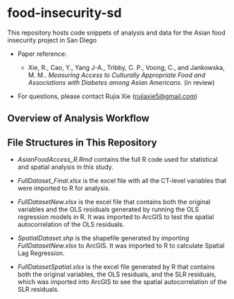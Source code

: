 # food-insecurity-sd
This repository hosts code snippets of analysis and data for the Asian food insecurity project in San Diego

- Paper reference:
    - Xie, R., Cao, Y., Yang J-A., Tribby, C. P., Voong, C., and Jankowska, M. M.. *Measuring Access to Culturally Appropriate Food and Associations with Diabetes among Asian Americans.* (in review)

- For questions, please contact Rujia Xie (rujiaxie5@gmail.com)


## Overview of Analysis Workflow


## File Structures in This Repository
- _AsianFoodAccess_R.Rmd_ contains the full R code used for statistical and spatial analysis in this study.

- _FullDataset_Final.xlsx_ is the excel file with all the CT-level variables that were imported to R for analysis. 

- _FullDatasetNew.xlsx_ is the excel file that contains both the original variables and the OLS residuals generated by running the OLS regression models in R. It was imported to ArcGIS to test the spatial autocorrelation of the OLS residuals.

- _SpatialDataset.shp_ is the shapefile generated by importing _FullDatasetNew.xlsx_ to ArcGIS. It was imported to R to calculate Spatial Lag Regression. 

- _FullDatasetSpatial.xlsx_ is the excel file generated by R that contains both the original variables, the OLS residuals, and the SLR residuals, which was imported into ArcGIS to see the spatial autocorrelation of the SLR residuals.
